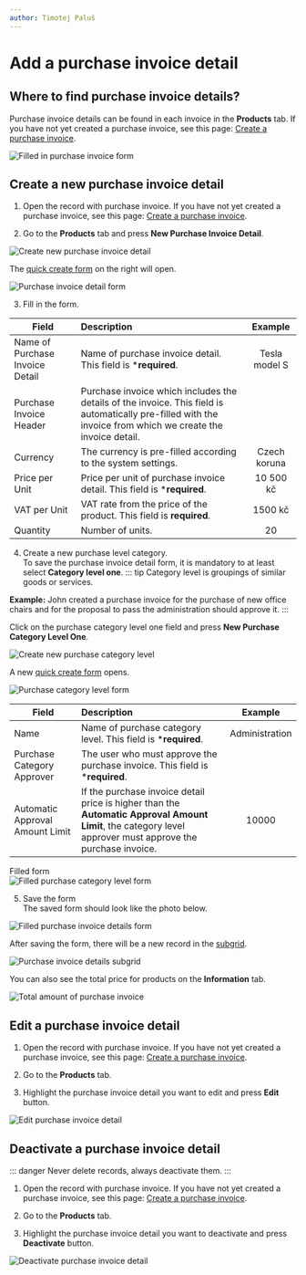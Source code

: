 ```yaml
---
author: Timotej Paluš
---
```


# Add a purchase invoice detail

## Where to find purchase invoice details?
Purchase invoice details can be found in each invoice in the **Products** tab. If you have not yet created a purchase invoice, see this page: [Create a purchase invoice](/en/user-guide/model-driven-apps/business-process/procurement/create-purchase-invoice/).

![Filled in purchase invoice form](/.attachments/ModelDrivenAppUserGuide/purchaseDetailSubgrid.png)
## Create a new purchase invoice detail
1. Open the record with purchase invoice. If you have not yet created a purchase invoice, see this page: [Create a purchase invoice](/en/user-guide/model-driven-apps/business-process/procurement/create-purchase-invoice/).

2. Go to the **Products** tab and press **New Purchase Invoice Detail**.

![Create new purchase invoice detail](/.attachments/ModelDrivenAppUserGuide/addNewInvoiceDetail.png)

The [quick create form](/en/user-guide/model-driven-apps/basic-app-elements/forms/#quickcreate-form/) on the right will open.

![Purchase invoice detail form](/.attachments/ModelDrivenAppUserGuide/purchaseInvoiceDetailForm.png)

3. Fill in the form. 

| Field        | Description           | Example  |
| ------------- |:------------- |:-----:|
| Name of Purchase Invoice Detail | Name of purchase invoice detail. This field is ***required**. | Tesla model S |
| Purchase Invoice Header | Purchase invoice which includes the details of the invoice. This field is automatically pre-filled with the invoice from which we create the invoice detail. |  |
| Currency | The currency is pre-filled according to the system settings. | Czech koruna |
| Price per Unit | Price per unit of purchase invoice detail. This field is ***required**. | 10 500 kč |
| VAT per Unit | VAT rate from the price of the product. This field is **required**. | 1500 kč |
| Quantity | Number of units. | 20 |



4. Create a new purchase level category.  
To save the purchase invoice detail form, it is mandatory to at least select **Category level one**. 
::: tip
Category level is groupings of similar goods or services.

**Example:** John created a purchase invoice for the purchase of new office chairs and for the proposal to pass the administration should approve it.
:::

Click on the purchase category level one field and press **New Purchase Category Level One**.

![Create new purchase category level](/.attachments/ModelDrivenAppUserGuide/newPurchaseCategoryLevel.png)

A new [quick create form](/en/user-guide/model-driven-apps/basic-app-elements/forms/#quickcreate-form/)  opens.

![Purchase category level form](/.attachments/ModelDrivenAppUserGuide/purchaseCategoryLevelForm.png)

| Field        | Description           | Example  |
| ------------- |:------------- |:-----:|
| Name | Name of purchase category level. This field is ***required**. | Administration |
| Purchase Category Approver | The user who must approve the purchase invoice. This field is ***required**. |  |
| Automatic Approval Amount Limit | If the purchase invoice detail price is higher than the **Automatic Approval Amount Limit**, the category level approver must approve the purchase invoice. | 10000 |

Filled form  
![Filled purchase category level form](/.attachments/ModelDrivenAppUserGuide/filledCategoryLevelForm.png)

5. Save the form  
The saved form should look like the photo below.

![Filled purchase invoice details form](/.attachments/ModelDrivenAppUserGuide/filledPurchaseInvoiceDetailForm.png)

After saving the form, there will be a new record in the [subgrid](/en/user-guide/model-driven-apps/basic-app-elements/dashboards/).

![Purchase invoice details subgrid](/.attachments/ModelDrivenAppUserGuide/purchaseInvoiceDeatilSubgrid.png)

You can also see the total price for products on the **Information** tab.

![Total amount of purchase invoice](/.attachments/ModelDrivenAppUserGuide/totalAmountPurchaseInvoice.png)

## Edit a purchase invoice detail
1. Open the record with purchase invoice. If you have not yet created a purchase invoice, see this page: [Create a purchase invoice](/en/user-guide/model-driven-apps/business-process/procurement/create-purchase-invoice/).

2. Go to the **Products** tab.

3. Highlight the purchase invoice detail you want to edit and press **Edit** button.

![Edit purchase invoice detail](/.attachments/ModelDrivenAppUserGuide/editPurchaseInvoiceDetail.png)

## Deactivate a purchase invoice detail
::: danger
Never delete records, always deactivate them.
:::

1. Open the record with purchase invoice. If you have not yet created a purchase invoice, see this page: [Create a purchase invoice](/en/user-guide/model-driven-apps/business-process/procurement/create-purchase-invoice/).

2. Go to the **Products** tab.

3. Highlight the purchase invoice detail you want to deactivate and press **Deactivate** button.

![Deactivate purchase invoice detail](/.attachments/ModelDrivenAppUserGuide/deactivatePurchaseInvoiceDetail.png)